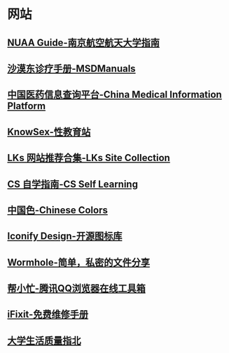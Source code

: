 # 网站

## [NUAA Guide-南京航空航天大学指南](https://nuaaguide.online/)
## [沙漠东诊疗手册-MSDManuals](https://www.msdmanuals.cn/)
## [中国医药信息查询平台-China Medical Information Platform](https://www.dayi.org.cn/)
## [KnowSex-性教育站](https://knowsex.net/)
## [LKs 网站推荐合集-LKs Site Collection](https://lkssite.vip/)
## [CS 自学指南-CS Self Learning](https://csdiy.wiki/)
## [中国色-Chinese Colors](https://www.zhongguose.com/)
## [Iconify Design-开源图标库](https://iconify.design/)
## [Wormhole-简单，私密的文件分享](https://wormhole.app/)
## [帮小忙-腾讯QQ浏览器在线工具箱](https://tool.browser.qq.com/)
## [iFixit-免费维修手册](https://zh.ifixit.com/)
## [大学生活质量指北](https://colleges.chat/)